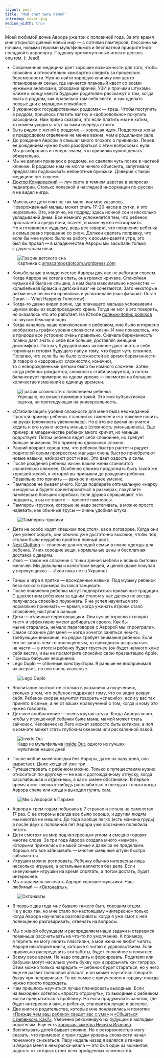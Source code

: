 ```yaml
---
layout: post
title: "Мой опыт быть папой"
introimg: cover.jpg
medium_width: true
---
```


Моей любимой дочке Авроре уже три с половиной года. За это время мне открылся дивный новый мир — с сотнями памперсов, бессонными ночами, новыми героями мультфильмов и бесплатной приоритетной посадкой в аэропорту. Подвожу промежуточные итоги и делюсь опытом.
{: .lead}

<!-- more -->

- Современная медицина дает хорошие возможности для того, чтобы спокойно и относительно комфортно следить за процессом беременности. Нужно найти хорошую клинику или центр планирования семьи, где начнется плановый квест со всеми нужными анализами, обходами врачей, УЗИ и прочими штуками. Ближе к концу квеста будущим родителям расскажут о том, когда ехать в роддом, как правильно там себя вести, и как сделать первые дни с малышом спокойнее.
- В украинских государственных роддомах — треш. Чтобы поступить в роддом, пришлось платить взятку и «добровольно» покупать расходники. Нам прямо сказали, что если платить мы не хотим, то можем уходить: «тут за вами очередь стоит».
- Быть рядом с женой в роддоме — хорошая идея. Поддержка жены в предродовом отделении не менее важна, чем в родильном зале.
- До рождения Авроры я слышал много плохого о прививках. Перед ее рождением нужно было разобраться с этим вопросом с нуля. Мы разобрались и теперь знаем, что прививки нужно делать обязательно.
- Мы не делали прививок в роддоме, но сделали чуть позже в частной клинике. В роддоме нам не могли ничего объяснить, запугивали, предлагали подписывать непонятные бумажки. Доверия к такой медицине нет совсем.
- [Доктор Комаровский](http://www.komarovskiy.net/) — луч света в темном царстве в вопросах педиатрии. Столько полезной и наглядной информации по-русски я не видел нигде.
<!-- - Знание английского помогает, если нужно что-то нагуглить. Мы пытались «определить» ветрянку, и по-русски не нашлось ничего, а ... -->
- Маленькие дети спят не так мало, как мне казалось. Новорожденный малыш может спать 17–20 часов в сутки, и это нормально. Это, конечно, не подряд: здесь ночной сон и несколько укладываний днем. Все немного усложняется тем, что ребенок просыпается среди ночи, плачет, и маме нужно его кормить. Но я готовился к худшему, ведь все говорят, что появление ребенка в семье равно прощание со сном. Должен сделать поправку, что если бы мне нужно было на работу к восьми-девяти утра, это был бы провал — в младенчестве Авроры мы засыпали только к двум часам ночи.

<figure class="figure--center">
  <img src="/i/blog/being-a-dad/baby-sleeping-chart.jpg" alt="График детского сна">
  <figcaption>Картинка с <a href="https://almacamposdotcom.wordpress.com/2014/06/22/mindful-time-management-for-new-moms/">almacamposdotcom.wordpress.com</a></figcaption>
</figure>

- Колыбельные в младенчестве Авроры для нас не работали совсем. Когда Аврора не хотела спать, она громко кричала. Спокойная музыка ей была не слышна, а нам была максимально неуместна — колыбельная Брамса и детский визг не сочетаются. Зато некоторые ритмичные песни ей нравились и успокаивали (наш фаворит: Duran Duran — What Happens Tomorrow).
- Когда-то давно видел ролик, где плачащего малыша успокаивали шумом воды из водопроводного крана. Тогда не мог в это поверить, но оказалось что это работает. На Ютюбе [полным-полно роликов](https://www.youtube.com/results?search_query=calm+down+baby+water+tap) со звуком бежащей воды.
- Когда началось наше приключение с ребенком, мне было интересно воображать график уровня сложности жизни. И мне показалось, что в природе все устроено очень правильно. Сначала беременность плавно дает знать о себе все больше, доставляя женщине дискомфорт. Потом у будущей мамы активнее дают знать о себе гормоны и готовят будущего папу к тому, что будет чуть сложнее. Полагаю, что если бы не было сложностей во время беременности (я говорю о «здоровых» сложностях, конечно), то с новорожденными детьми было бы намного сложнее. Затем, когда ребенок рождается, сложность стабилизируется, а потом балансирует примерно на одном уровне — несмотря на большое количество изменений в единицу времени.

<figure class="figure--center">
  <img src="/i/blog/being-a-dad/graph.png" alt="График сложности с появлением ребенка">
  <figcaption>Упрощаю, но смысл примерно такой. Это моя субъективная оценка, не претендующая на универсальность.</figcaption>
</figure>

- «Cтабилизация» уровня сложности для меня была неожиданной. Простой пример: ребенок становится тяжелее и его тяжелее носить на руках (сложность увеличилась). Но в это же время он учится ходить и его нужно носить меньше (сложность уменьшилась). Еще пример: в младенчестве ребенок много кричит, но меньше бодрствует. Потом ребенок ведет себя спокойнее, но требует больше внимания. Это примерно одинаково сложно.
- Ранний возраст хорош тем, что ребенок быстро растет и радует родителей своим прогрессом: малыши очень быстро приобретают новые навыки, набирают рост и вес. Это дает радость и силы.
- После рождения ребенка жизнь вашей жены становится значительно сложнее. Особенно сложно продолжать быть такой же хорошей женой, к которой вы привыкли до рождения ребенка. Правильно это принять — важное и нужное умение.
- Памперсов не бывает много. Когда подберете оптимальную «марку и модель» и будете ориентироваться в размерах, покупайте памперсы в больших коробках. Если друзья спрашивают, что подарить, а вы не знаете — просите памперсы.
- Памперсы-трусики, которые не надо застегивать, а можно просто надевать, как обычные трусы — очень удобная штука.

<figure class="figure--center">
  <img src="/i/blog/being-a-dad/pampers.jpg" alt="Памперсы-трусики">
</figure>

- Дети не особо ходят «пешком под стол», как в поговорке. Когда они уже умеют ходить, они обычно уже достаточно высокие, чтобы под столом было неудобно пройти в полный рост.
- [Next Clothing](http://www.next.co.uk/) — спасение для молодой семьи в плане одежды для ребенка. У них хорошие вещи, нормальные цены и бесплатная доставка к дверям.
- Икея — такое же спасение с точки зрения мебели и всяких бытовых мелочей. Мы довольны и качеством вещей, и ценой (даже покупая у перекупщиков — Икеи пока нет в Украине).
<!-- - [переписать] Терпение и труд — важнейшие навыки молодых родителей. В семьях, где ребенок не ест без мультиков и постоянно требует новые игрушки, обычно именно родители сдались, включили мультик или купили очередную игрушку. Да, порой важно, чтобы он, наконец, успокоился, но нужно понимать, какой ценой это достигается. Лучше начинать с низких ставок. -->
- Танцы и игра в прятки — врожденные навыки. Под музыку ребенок безо всякого примера пытался танцевать.
- После появления ребенка могут подпортиться привычные традиции. С двухлетним ребенком за одним столом у нас далеко не всегда получалось спокойно поужинать. Я не успел научиться это нормально принимать — время, когда ужинать втроем стало спокойнее, наступило раньше.
- Дети — отличные переговорщики. Они лучше взрослых говорят «нет» и эффективно умеют добиваться своего. Как бы мы не старались, немало переговоров с Авророй мы «проиграли».
- Самое сложное для меня — когда хочется заняться чем-то, требующим внимания, но рядом требует внимания ребенок. Если его не занять чем-то полноценным, то приходится разрываться на части — в итоге и ребенку будет грустнее (он будет намного хуже себя вести), и вы не посмотрите спокойно свою презентацию Apple.
- Помощь бабушек неоценима.
- Lego Duplo — отличные конструкторы. Я раньше не воспринимал их всерьез, но они очень классные.

<figure class="figure--center">
  <img src="/i/blog/being-a-dad/duplo.jpg" alt="Lego Duplo">
</figure>

- Воспитание состоит не столько в указаниях и поручениях, сколько в том, что ребенок подражает тому, что он видит вокруг себя. Ребенок скорее научится говорить «спасибо», если у вас так принято в семье, а не от ваших нравоучений о том, когда и кому это нужно говорить.
- Детское воображение — очень крутая штука. Когда Аврора хочет, чтобы у игрушечной собачки была мама, мамой может стать зайчонок. Человечек из Лего может запросто быть котиком, а пол в комнате может стать глубоким океаном или раскаленной лавой.

<figure class="figure--center">
  <img src="/i/blog/being-a-dad/inside-out-lava.jpg" alt="Inside Out">
  <figcaption>Кадр из мультфильма <a href="https://www.imdb.com/title/tt2096673/">Inside Out</a>, одного из лучших мультиков наших дней</figcaption>
</figure>

<!-- - Своего ребенка воспринимаешь таким какой он есть. Для меня это новое ощущение по отношению к детям. Если кто-то другой может быть красивым/некрасивым, то тут все как есть. -->
- После любой моей поездки без Авроры, даже на пару дней, она вырастает. Даже когда ей уже три.
- Путешествовать с ребенком можно. Только к путешествиям нужно относиться по-другому — не как к долгожданному отпуску, когда расслабишься и отдохнешь, а как к смене обстановки. В первое время я мог сколько-нибудь расслабиться в поездках только когда Аврора спала или когда я выходил гулять сам.

<figure class="figure--center">
  <img src="/i/blog/being-a-dad/paris.jpg" alt="Мы с Авророй в Париже">
</figure>

- Аврора к трем годам побывала в 7 странах и летала на самолетах 17 раз. С ее стороны всегда все было хорошо, и другим людям мы никогда не мешали. До года вообще легко (есть мамина грудь), а после двух с половиной лет Аврора уже осознанно полюбила летать.
- Дети смотрят на мир под интересным углом и смешно говорят многие слова. За три года Аврора создала много «мемов», которыми прижились в нашей семье и даже за ее пределами. Хорошо это все записывать — многие смешные штуки быстро забываются.
- Игрушки можно ротировать. Ребенку обычно интересны лишь несколько игрушек, а остальные валяются без дела. Если «ненужные» игрушки на время спрятать, а потом достать, будет интереснее.
- Мы стараемся включать Авроре хорошие мультики. Наш любимый — [«Октонавты»](https://en.wikipedia.org/wiki/The_Octonauts).

<figure class="figure--center">
  <img src="/i/blog/being-a-dad/octonauts.jpg" alt="Октонавты">
</figure>

- В первые два года мне бывало тяжело быть хорошим отцом. Не у всех так, но мне стало по-настоящему «интересно» только когда Аврора научилась разговаривать: когда я уже смог с ней полноценно разговаривать, отвечать на вопросы.
<!-- - С маленьким ребенком иногда по-настоящему тяжело. И даже когда все хорошо, утром ребенок может проснуться без настроения, кричать, а ты расстроишься, не будешь понимать, что происходит и не будешь знать что делать. -->
- Мы с женой обсуждаем и распределяем наши задачи и стараемся поменьше рассчитывать на что-то по умолчанию. К примеру, я терпеть не могу лепить пластилин, а моя жена не любит читать Авроре некоторые книги, которые я читаю с удовольствием. Если правильно распределить эти заботы, будет спокойнее и приятнее.
- Всему свое время. Не надо спешить и форсировать. Родители или бабушки могут насильно учить букву «р» и ррррычать как тигрррр. Этим можно только навредить — ребенок будет стараться, но у него еще не развит голосовой аппарат, и он может научиться говорить букву «р» неправильно. То же самое с приучением к горшку: иногда нужно просто подождать.
- Нам пришлось научиться лучше планировать выходные. Если на выходных хотелось «просто отдохнуть», то выходные с ребенком могли превратиться в проблему. Но если придумывать занятия, где будет интересно и вам, и ребенку, становится лучше и веселее.
- Две книги о родительстве, которые мне понравились и помогли: [«Прежде чем ваш ребенок сведет вас с ума»](https://www.ozon.ru/context/detail/id/7624290/) и [«Общаться с ребенком. Как?»](https://www.ozon.ru/context/detail/id/849951/). Уверенно рекомендую их будущим и молодым родителям. Еще есть [хорошая заметка Никиты Иванова](https://n-e-n.ru/list/).
- Воспитывать детей бывает сложно. Но с осторожностью могу сказать, что примерно к трем годам уровень сложности начал понемногу снижаться. Пару недель назад я валялся в гамаке и Аврора меня в нем раскачивала — это был один из моментов, радость от которых стоит всех пройденных сложностей.
